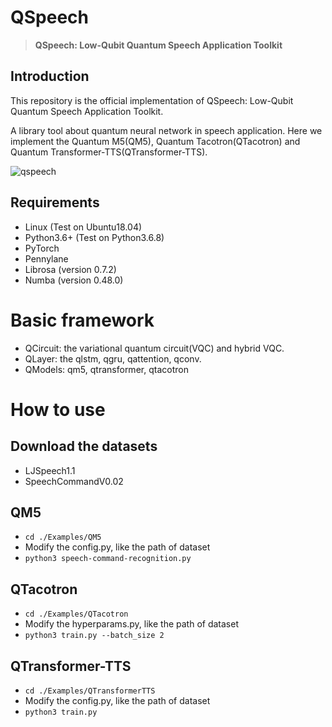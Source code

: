 # QSpeech

>**QSpeech: Low-Qubit Quantum Speech Application Toolkit**

## Introduction
This repository is the official implementation of QSpeech: Low-Qubit Quantum Speech Application Toolkit.

A library tool about quantum neural network in speech application.
Here we implement the Quantum M5(QM5), Quantum Tacotron(QTacotron) and Quantum Transformer-TTS(QTransformer-TTS).

![qspeech]()

## Requirements
- Linux (Test on Ubuntu18.04)
- Python3.6+ (Test on Python3.6.8)
- PyTorch
- Pennylane
- Librosa (version 0.7.2)
- Numba (version 0.48.0)

# Basic framework
- QCircuit: the variational quantum circuit(VQC) and hybrid VQC.
- QLayer: the qlstm, qgru, qattention, qconv.
- QModels: qm5, qtransformer, qtacotron

# How to use

## Download the datasets
- LJSpeech1.1
- SpeechCommandV0.02

## QM5
- `cd ./Examples/QM5`
- Modify the config.py, like the path of dataset
- `python3 speech-command-recognition.py`

## QTacotron
- `cd ./Examples/QTacotron`
- Modify the hyperparams.py, like the path of dataset
- `python3 train.py --batch_size 2`

## QTransformer-TTS
- `cd ./Examples/QTransformerTTS`
- Modify the config.py, like the path of dataset
- `python3 train.py`
